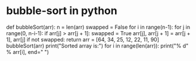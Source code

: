 # bubble-sort in python
def bubbleSort(arr):
    n = len(arr)
    swapped = False
    for i in range(n-1):
        for j in range(0, n-i-1):
            if arr[j] > arr[j + 1]:
                swapped = True
                arr[j], arr[j + 1] = arr[j + 1], arr[j]
        if not swapped:
            return
arr = [64, 34, 25, 12, 22, 11, 90]
bubbleSort(arr)
print("Sorted array is:")
for i in range(len(arr)):
    print("% d" % arr[i], end=" ")
